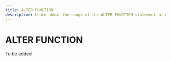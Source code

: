 ```yaml
---
title: ALTER FUNCTION
description: Learn about the usage of the ALTER FUNCTION statement in Cloudberry Database.
---
```


# ALTER FUNCTION

To be added
